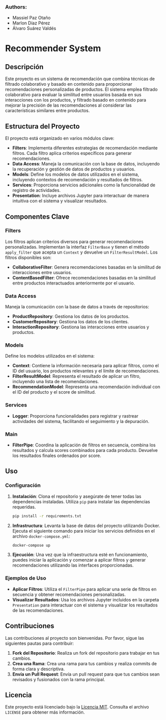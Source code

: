 ### Authors:
* Massiel Paz Otaño
* Marlon Díaz Pérez
* Álvaro Suárez Valdés

# Recommender System

## Descripción

Este proyecto es un sistema de recomendación que combina técnicas de filtrado colaborativo y basado en contenido para proporcionar recomendaciones personalizadas de productos. El sistema emplea filtrado colaborativo para evaluar la similitud entre usuarios basada en sus interacciones con los productos, y filtrado basado en contenido para mejorar la precisión de las recomendaciones al considerar las características similares entre productos.

## Estructura del Proyecto

El proyecto está organizado en varios módulos clave:

- **Filters**: Implementa diferentes estrategias de recomendación mediante filtros. Cada filtro aplica criterios específicos para generar recomendaciones.
- **Data Access**: Maneja la comunicación con la base de datos, incluyendo la recuperación y gestión de datos de productos y usuarios.
- **Models**: Define los modelos de datos utilizados en el sistema, incluyendo contextos de recomendación y resultados de filtros.
- **Services**: Proporciona servicios adicionales como la funcionalidad de registro de actividades.
- **Presentation**: Incluye archivos Jupyter para interactuar de manera intuitiva con el sistema y visualizar resultados.

## Componentes Clave

### Filters

Los filtros aplican criterios diversos para generar recomendaciones personalizadas. Implementan la interfaz `FilterBase` y tienen el método `apply_filter` que acepta un `Context` y devuelve un `FilterResultModel`. Los filtros disponibles son:

- **CollaborativeFilter**: Genera recomendaciones basadas en la similitud de interacciones entre usuarios.
- **ContentBasedFilter**: Ofrece recomendaciones basadas en la similitud entre productos interactuados anteriormente por el usuario.

### Data Access

Maneja la comunicación con la base de datos a través de repositorios:

- **ProductRepository**: Gestiona los datos de los productos.
- **CustomerRepository**: Gestiona los datos de los clientes.
- **InteractionRepository**: Gestiona las interacciones entre usuarios y productos.

### Models

Define los modelos utilizados en el sistema:

- **Context**: Contiene la información necesaria para aplicar filtros, como el ID del usuario, los productos relevantes y el límite de recomendaciones.
- **FilterResultModel**: Representa el resultado de aplicar un filtro, incluyendo una lista de recomendaciones.
- **RecommendationModel**: Representa una recomendación individual con el ID del producto y el score de similitud.

### Services

- **Logger**: Proporciona funcionalidades para registrar y rastrear actividades del sistema, facilitando el seguimiento y la depuración.

### Main

- **FilterPipe**: Coordina la aplicación de filtros en secuencia, combina los resultados y calcula scores combinados para cada producto. Devuelve los resultados finales ordenados por score.

## Uso

### Configuración

1. **Instalación**: Clona el repositorio y asegúrate de tener todas las dependencias instaladas. Utiliza `pip` para instalar las dependencias requeridas.

   ```bash
   pip install -r requirements.txt
   ```

2. **Infrastructura**: Levanta la base de datos del proyecto utilizando Docker. Ejecuta el siguiente comando para iniciar los servicios definidos en el archivo `docker-compose.yml`:

   ```bash
   docker-compose up
   ```

3. **Ejecución**: Una vez que la infraestructura esté en funcionamiento, puedes iniciar la aplicación y comenzar a aplicar filtros y generar recomendaciones utilizando las interfaces proporcionadas.

### Ejemplos de Uso

- **Aplicar Filtros**: Utiliza el `FilterPipe` para aplicar una serie de filtros en secuencia y obtener recomendaciones personalizadas.
- **Visualizar Resultados**: Usa los archivos Jupyter incluidos en la carpeta `Presentation` para interactuar con el sistema y visualizar los resultados de las recomendaciones.

## Contribuciones

Las contribuciones al proyecto son bienvenidas. Por favor, sigue las siguientes pautas para contribuir:

1. **Fork del Repositorio**: Realiza un fork del repositorio para trabajar en tus cambios.
2. **Crea una Rama**: Crea una rama para tus cambios y realiza commits de forma clara y descriptiva.
3. **Envía un Pull Request**: Envía un pull request para que tus cambios sean revisados y fusionados con la rama principal.

## Licencia

Este proyecto está licenciado bajo la [Licencia MIT](LICENSE). Consulta el archivo `LICENSE` para obtener más información.